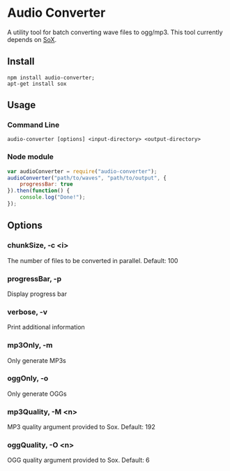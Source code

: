 # Audio Converter

A utility tool for batch converting wave files to ogg/mp3. This tool currently depends on [SoX](http://sox.sourceforge.net/).

## Install
```
npm install audio-converter;
apt-get install sox
```

## Usage

### Command Line
`audio-converter [options] <input-directory> <output-directory>`

### Node module
```javascript
var audioConverter = require("audio-converter");
audioConverter("path/to/waves", "path/to/output", {
    progressBar: true
}).then(function() {
    console.log("Done!");
});
```

## Options
### chunkSize, -c &lt;i&gt;
The number of files to be converted in parallel. Default: 100

### progressBar, -p
Display progress bar

### verbose, -v
Print additional information

### mp3Only, -m
Only generate MP3s

### oggOnly, -o
Only generate OGGs

### mp3Quality, -M &lt;n&gt;
MP3 quality argument provided to Sox. Default: 192

### oggQuality, -O &lt;n&gt;
OGG quality argument provided to Sox. Default: 6
